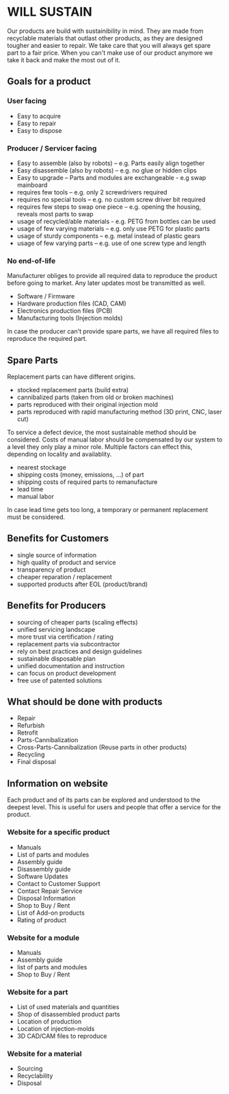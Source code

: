 # WILL SUSTAIN

Our products are build with sustainibility in mind.
They are made from recyclable materials that outlast other products, as they are designed tougher and easier to repair.
We take care that you will always get spare part to a fair price.
When you can't make use of our product anymore we take it back and make the most out of it.

## Goals for a product

### User facing

- Easy to acquire
- Easy to repair
- Easy to dispose

### Producer / Servicer facing

- Easy to assemble (also by robots) – e.g. Parts easily align together
- Easy disassemble (also by robots) – e.g. no glue or hidden clips
- Easy to upgrade – Parts and modules are exchangeable - e.g swap mainboard
- requires few tools – e.g. only 2 screwdrivers required
- requires no special tools – e.g. no custom screw driver bit required
- requires few steps to swap one piece – e.g. opening the housing, reveals most parts to swap
- usage of recycled/able materials - e.g. PETG from bottles can be used
- usage of few varying materials – e.g. only use PETG for plastic parts
- usage of sturdy components – e.g. metal instead of plastic gears
- usage of few varying parts – e.g. use of one screw type and length

### No end-of-life

Manufacturer obliges to provide all required data to reproduce the product before going to market.
Any later updates most be transmitted as well.

- Software / Firmware
- Hardware production files (CAD, CAM)
- Electronics production files (PCB)
- Manufacturing tools (Injection molds)

In case the producer can't provide spare parts, we have all required files to reproduce the required part.

## Spare Parts

Replacement parts can have different origins.

- stocked replacement parts (build extra)
- cannibalized parts (taken from old or broken machines)
- parts reproduced with their original injection mold
- parts reproduced with rapid manufacturing method (3D print, CNC, laser cut)

To service a defect device, the most sustainable method should be considered.
Costs of manual labor should be compensated by our system to a level they only play a minor role.
Multiple factors can effect this, depending on locality and availablity.

- nearest stockage
- shipping costs (money, emissions, ...) of part
- shipping costs of required parts to remanufacture
- lead time
- manual labor

In case lead time gets too long, a temporary or permanent replacement must be considered.

## Benefits for Customers

- single source of information
- high quality of product and service
- transparency of product
- cheaper reparation / replacement
- supported products after EOL (product/brand)

## Benefits for Producers

- sourcing of cheaper parts (scaling effects)
- unified servicing landscape
- more trust via certification / rating
- replacement parts via subcontractor
- rely on best practices and design guidelines
- sustainable disposable plan
- unified documentation and instruction
- can focus on product development
- free use of patented solutions

## What should be done with products

- Repair
- Refurbish
- Retrofit
- Parts-Cannibalization
- Cross-Parts-Cannibalization (Reuse parts in other products)
- Recycling
- Final disposal

## Information on website

Each product and of its parts can be explored and understood to the deepest level.
This is useful for users and people that offer a service for the product.

### Website for a specific product

- Manuals
- List of parts and modules
- Assembly guide
- Disassembly guide
- Software Updates
- Contact to Customer Support
- Contact Repair Service
- Disposal Information
- Shop to Buy / Rent
- List of Add-on products
- Rating of product

### Website for a module

- Manuals
- Assembly guide
- list of parts and modules
- Shop to Buy / Rent

### Website for a part

- List of used materials and quantities
- Shop of disassembled product parts
- Location of production
- Location of injection-molds
- 3D CAD/CAM files to reproduce

### Website for a material

- Sourcing
- Recyclability
- Disposal
